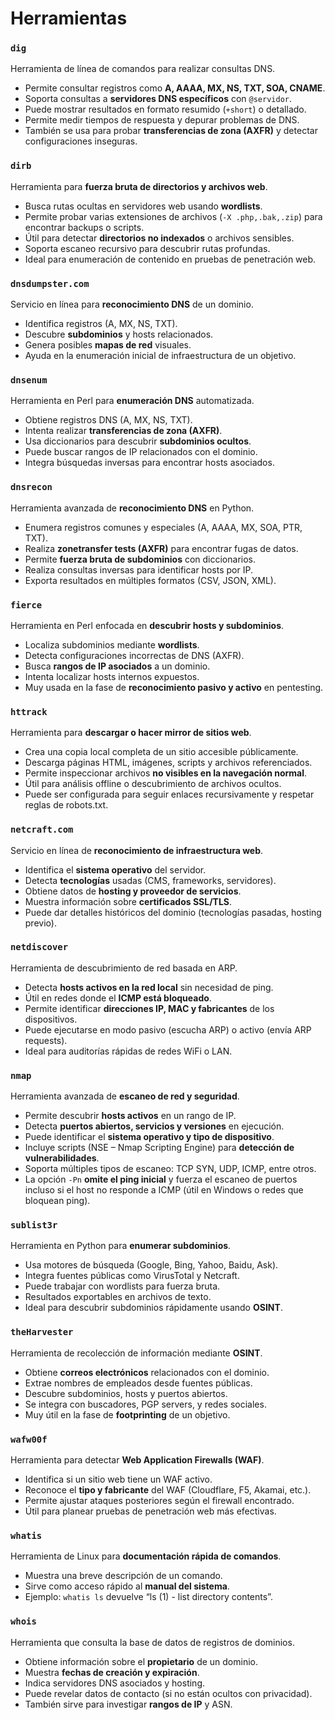 # Herramientas

### `dig`  
Herramienta de línea de comandos para realizar consultas DNS.  
- Permite consultar registros como **A, AAAA, MX, NS, TXT, SOA, CNAME**.  
- Soporta consultas a **servidores DNS específicos** con `@servidor`.  
- Puede mostrar resultados en formato resumido (`+short`) o detallado.  
- Permite medir tiempos de respuesta y depurar problemas de DNS.  
- También se usa para probar **transferencias de zona (AXFR)** y detectar configuraciones inseguras.  

### `dirb`  
Herramienta para **fuerza bruta de directorios y archivos web**.  
- Busca rutas ocultas en servidores web usando **wordlists**.  
- Permite probar varias extensiones de archivos (`-X .php,.bak,.zip`) para encontrar backups o scripts.  
- Útil para detectar **directorios no indexados** o archivos sensibles.  
- Soporta escaneo recursivo para descubrir rutas profundas.  
- Ideal para enumeración de contenido en pruebas de penetración web.  

### `dnsdumpster.com`  
Servicio en línea para **reconocimiento DNS** de un dominio.  
- Identifica registros (A, MX, NS, TXT).  
- Descubre **subdominios** y hosts relacionados.  
- Genera posibles **mapas de red** visuales.  
- Ayuda en la enumeración inicial de infraestructura de un objetivo.  

### `dnsenum`  
Herramienta en Perl para **enumeración DNS** automatizada.  
- Obtiene registros DNS (A, MX, NS, TXT).  
- Intenta realizar **transferencias de zona (AXFR)**.  
- Usa diccionarios para descubrir **subdominios ocultos**.  
- Puede buscar rangos de IP relacionados con el dominio.  
- Integra búsquedas inversas para encontrar hosts asociados.  

### `dnsrecon`  
Herramienta avanzada de **reconocimiento DNS** en Python.  
- Enumera registros comunes y especiales (A, AAAA, MX, SOA, PTR, TXT).  
- Realiza **zonetransfer tests (AXFR)** para encontrar fugas de datos.  
- Permite **fuerza bruta de subdominios** con diccionarios.  
- Realiza consultas inversas para identificar hosts por IP.  
- Exporta resultados en múltiples formatos (CSV, JSON, XML).  

### `fierce`  
Herramienta en Perl enfocada en **descubrir hosts y subdominios**.  
- Localiza subdominios mediante **wordlists**.  
- Detecta configuraciones incorrectas de DNS (AXFR).  
- Busca **rangos de IP asociados** a un dominio.  
- Intenta localizar hosts internos expuestos.  
- Muy usada en la fase de **reconocimiento pasivo y activo** en pentesting.  

### `httrack`  
Herramienta para **descargar o hacer mirror de sitios web**.  
- Crea una copia local completa de un sitio accesible públicamente.  
- Descarga páginas HTML, imágenes, scripts y archivos referenciados.  
- Permite inspeccionar archivos **no visibles en la navegación normal**.  
- Útil para análisis offline o descubrimiento de archivos ocultos.  
- Puede ser configurada para seguir enlaces recursivamente y respetar reglas de robots.txt.  

### `netcraft.com`  
Servicio en línea de **reconocimiento de infraestructura web**.  
- Identifica el **sistema operativo** del servidor.  
- Detecta **tecnologías** usadas (CMS, frameworks, servidores).  
- Obtiene datos de **hosting y proveedor de servicios**.  
- Muestra información sobre **certificados SSL/TLS**.  
- Puede dar detalles históricos del dominio (tecnologías pasadas, hosting previo).  

### `netdiscover`  
Herramienta de descubrimiento de red basada en ARP.  
- Detecta **hosts activos en la red local** sin necesidad de ping.  
- Útil en redes donde el **ICMP está bloqueado**.  
- Permite identificar **direcciones IP, MAC y fabricantes** de los dispositivos.  
- Puede ejecutarse en modo pasivo (escucha ARP) o activo (envía ARP requests).  
- Ideal para auditorías rápidas de redes WiFi o LAN.  

### `nmap`  
Herramienta avanzada de **escaneo de red y seguridad**.  
- Permite descubrir **hosts activos** en un rango de IP.  
- Detecta **puertos abiertos, servicios y versiones** en ejecución.  
- Puede identificar el **sistema operativo y tipo de dispositivo**.  
- Incluye scripts (NSE – Nmap Scripting Engine) para **detección de vulnerabilidades**.  
- Soporta múltiples tipos de escaneo: TCP SYN, UDP, ICMP, entre otros.  
- La opción `-Pn` **omite el ping inicial** y fuerza el escaneo de puertos incluso si el host no responde a ICMP (útil en Windows o redes que bloquean ping).  

### `sublist3r`  
Herramienta en Python para **enumerar subdominios**.  
- Usa motores de búsqueda (Google, Bing, Yahoo, Baidu, Ask).  
- Integra fuentes públicas como VirusTotal y Netcraft.  
- Puede trabajar con wordlists para fuerza bruta.  
- Resultados exportables en archivos de texto.  
- Ideal para descubrir subdominios rápidamente usando **OSINT**.  

### `theHarvester`  
Herramienta de recolección de información mediante **OSINT**.  
- Obtiene **correos electrónicos** relacionados con el dominio.  
- Extrae nombres de empleados desde fuentes públicas.  
- Descubre subdominios, hosts y puertos abiertos.  
- Se integra con buscadores, PGP servers, y redes sociales.  
- Muy útil en la fase de **footprinting** de un objetivo.  

### `wafw00f`  
Herramienta para detectar **Web Application Firewalls (WAF)**.  
- Identifica si un sitio web tiene un WAF activo.  
- Reconoce el **tipo y fabricante** del WAF (Cloudflare, F5, Akamai, etc.).  
- Permite ajustar ataques posteriores según el firewall encontrado.  
- Útil para planear pruebas de penetración web más efectivas.  

### `whatis`  
Herramienta de Linux para **documentación rápida de comandos**.  
- Muestra una breve descripción de un comando.  
- Sirve como acceso rápido al **manual del sistema**.  
- Ejemplo: `whatis ls` devuelve “ls (1) - list directory contents”.  

### `whois`  
Herramienta que consulta la base de datos de registros de dominios.  
- Obtiene información sobre el **propietario** de un dominio.  
- Muestra **fechas de creación y expiración**.  
- Indica servidores DNS asociados y hosting.  
- Puede revelar datos de contacto (si no están ocultos con privacidad).  
- También sirve para investigar **rangos de IP** y ASN.  
